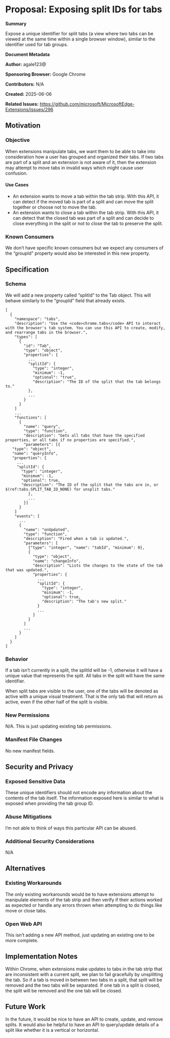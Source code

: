 # Proposal: Exposing split IDs for tabs

**Summary**

Expose a unique identifier for split tabs (a view where two tabs can be viewed
at the same time within a single browser window), similar to the identifier
used for tab groups.

**Document Metadata**

**Author:** agale123@

**Sponsoring Browser:** Google Chrome

**Contributors:** N/A

**Created:** 2025-06-06

**Related Issues:** https://github.com/microsoft/MicrosoftEdge-Extensions/issues/296

## Motivation

### Objective

When extensions manipulate tabs, we want them to be able to take into
consideration how a user has grouped and organized their tabs. If two tabs are
part of a split and an extension is not aware of it, then the extension may
attempt to move tabs in invalid ways which might cause user confusion.

#### Use Cases

* An extension wants to move a tab within the tab strip. With this API, it can
detect if the moved tab is part of a split and can move the split together or
choose not to move the tab.
* An extension wants to close a tab within the tab strip. With this API, it can
detect that the closed tab was part of a split and can decide to close
everything in the split or not to close the tab to preserve the split.


### Known Consumers

We don’t have specific known consumers but we expect any consumers of the
“groupId” property would also be interested in this new property.

## Specification

### Schema

We will add a new property called “splitId” to the Tab object. This will behave
similarly to the “groupId” field that already exists.

```
[
  {
    "namespace": "tabs",
    "description": "Use the <code>chrome.tabs</code> API to interact with the browser's tab system. You can use this API to create, modify, and rearrange tabs in the browser.",
    "types": [
      {
        "id": "Tab",
        "type": "object",
        "properties": {
          ...
          "splitId": {
            "type": "integer",
            "minimum": -1,
            "optional": "true",
            "description": "The ID of the split that the tab belongs to."
          },
          ...
        }
      }
    ]
    ...
    "functions": [
      {
        "name": "query",
        "type": "function",
        "description": "Gets all tabs that have the specified properties, or all tabs if no properties are specified.",
        "parameters": [{
   "type": "object",
   "name": "queryInfo",
   "properties": {
     ...
     "splitId": {
       "type": "integer",
       "minimum": -1,
       "optional": true,
       "description": "The ID of the split that the tabs are in, or $(ref:tabs.SPLIT_TAB_ID_NONE) for unsplit tabs."
          },
          ...
        }]
      }
    ]
    "events": [
      ...
      {
        "name": "onUpdated",
        "type": "function",
        "description": "Fired when a tab is updated.",
        "parameters": [
          {"type": "integer", "name": "tabId", "minimum": 0},
          {
            "type": "object",
            "name": "changeInfo",
            "description": "Lists the changes to the state of the tab that was updated.",
            "properties": {
              ...
              "splitId": {
                "type": "integer",
                "minimum": -1,
                "optional": true,
                "description": "The tab's new split."
              }
              ...
            }
          }
        ]
        ...
      }
    ]
  }
]
```

### Behavior

If a tab isn’t currently in a split, the splitId will be -1, otherwise it will
have a unique value that represents the split. All tabs in the split will have
the same identifier.

When split tabs are visible to the user, one of the tabs will be denoted as
active with a unique visual treatment. That is the only tab that will return
as active, even if the other half of the split is visible.

### New Permissions

N/A. This is just updating existing tab permissions.

### Manifest File Changes

No new manifest fields.

## Security and Privacy

### Exposed Sensitive Data

These unique identifiers should not encode any information about the contents
of the tab itself. The information exposed here is similar to what is exposed
when providing the tab group ID.

### Abuse Mitigations

I’m not able to think of ways this particular API can be abused.

### Additional Security Considerations

N/A

## Alternatives

### Existing Workarounds

The only existing workarounds would be to have extensions attempt to manipulate
elements of the tab strip and then verify if their actions worked as expected
or handle any errors thrown when attempting to do things like move or close
tabs.

### Open Web API

This isn’t adding a new API method, just updating an existing one to be more
complete.


## Implementation Notes

Within Chrome, when extensions make updates to tabs in the tab strip that are
inconsistent with a current split, we plan to fail gracefully by unsplitting
the tab. So if a tab is moved in between two tabs in a split, that split will
be removed and the two tabs will be separated. If one tab in a split is
closed, the split will be removed and the one tab will be closed.

## Future Work

In the future, it would be nice to have an API to create, update, and remove
splits. It would also be helpful to have an API to query/update details of a
split like whether it is a vertical or horizontal.
